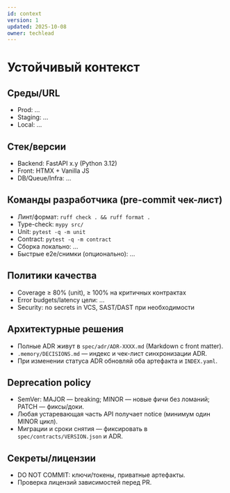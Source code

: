 ```yaml
---
id: context
version: 1
updated: 2025-10-08
owner: techlead
---
```


# Устойчивый контекст

## Среды/URL
- Prod: …
- Staging: …
- Local: …

## Стек/версии
- Backend: FastAPI x.y (Python 3.12)
- Front: HTMX + Vanilla JS
- DB/Queue/Infra: …

## Команды разработчика (pre-commit чек-лист)
- Линт/формат: `ruff check . && ruff format .`
- Type-check: `mypy src/`
- Unit: `pytest -q -m unit`
- Contract: `pytest -q -m contract`
- Сборка локально: …
- Быстрые e2e/снимки (опционально): …

## Политики качества
- Coverage ≥ 80% (unit), ≥ 100% на критичных контрактах
- Error budgets/latency цели: …
- Security: no secrets in VCS, SAST/DAST при необходимости

## Архитектурные решения
- Полные ADR живут в `spec/adr/ADR-XXXX.md` (Markdown с front matter).
- `.memory/DECISIONS.md` — индекс и чек-лист синхронизации ADR.
- При изменении статуса ADR обновляй оба артефакта и `INDEX.yaml`.

## Deprecation policy
- SemVer: MAJOR — breaking; MINOR — новые фичи без ломаний; PATCH — фиксы/доки.
- Любая устаревающая часть API получает notice (минимум один MINOR цикл).
- Миграции и сроки снятия — фиксировать в `spec/contracts/VERSION.json` и ADR.

## Секреты/лицензии
- DO NOT COMMIT: ключи/токены, приватные артефакты.
- Проверка лицензий зависимостей перед PR.

